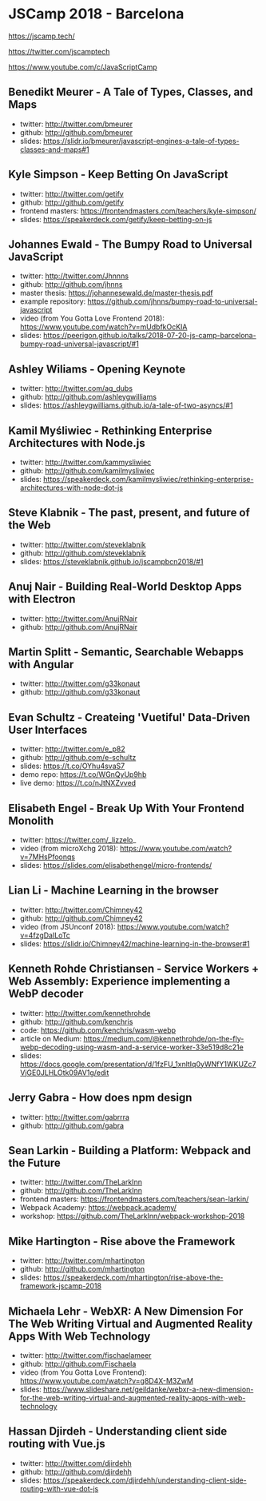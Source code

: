 # JSCamp 2018 - Barcelona

https://jscamp.tech/

https://twitter.com/jscamptech

https://www.youtube.com/c/JavaScriptCamp

## Benedikt Meurer - A Tale of Types, Classes, and Maps

- twitter: http://twitter.com/bmeurer
- github: http://github.com/bmeurer
- slides: https://slidr.io/bmeurer/javascript-engines-a-tale-of-types-classes-and-maps#1

## Kyle Simpson - Keep Betting On JavaScript

- twitter: http://twitter.com/getify
- github: http://github.com/getify
- frontend masters: https://frontendmasters.com/teachers/kyle-simpson/
- slides: https://speakerdeck.com/getify/keep-betting-on-js

## Johannes Ewald - The Bumpy Road to Universal JavaScript

- twitter: http://twitter.com/Jhnnns
- github: http://github.com/jhnns
- master thesis: https://johannesewald.de/master-thesis.pdf
- example repository: https://github.com/jhnns/bumpy-road-to-universal-javascript
- video (from You Gotta Love Frontend
  2018): https://www.youtube.com/watch?v=mUdbfkOcKIA
- slides: https://peerigon.github.io/talks/2018-07-20-js-camp-barcelona-bumpy-road-universal-javascript/#1

## Ashley Wiliams - Opening Keynote

- twitter: http://twitter.com/ag_dubs
- github: http://github.com/ashleygwilliams
- slides: https://ashleygwilliams.github.io/a-tale-of-two-asyncs/#1

## Kamil Myśliwiec - Rethinking Enterprise Architectures with Node.js

- twitter: http://twitter.com/kammysliwiec
- github: http://github.com/kamilmysliwiec
- slides: https://speakerdeck.com/kamilmysliwiec/rethinking-enterprise-architectures-with-node-dot-js

## Steve Klabnik - The past, present, and future of the Web

- twitter: http://twitter.com/steveklabnik
- github: http://github.com/steveklabnik
- slides: https://steveklabnik.github.io/jscampbcn2018/#1

## Anuj Nair - Building Real-World Desktop Apps with Electron

- twitter: http://twitter.com/AnujRNair
- github: http://github.com/AnujRNair

## Martin Splitt - Semantic, Searchable Webapps with Angular

- twitter: http://twitter.com/g33konaut
- github: http://github.com/g33konaut

## Evan Schultz - Createing 'Vuetiful' Data-Driven User Interfaces

- twitter: http://twitter.com/e_p82
- github: http://github.com/e-schultz
- slides: https://t.co/OYhu4svaS7
- demo repo: https://t.co/WGnQyUp9hb
- live demo: https://t.co/nJtNXZvved

## Elisabeth Engel - Break Up With Your Frontend Monolith

- twitter: https://twitter.com/_lizzelo_
- video (from microXchg 2018): https://www.youtube.com/watch?v=7MHsPfoonqs
- slides: https://slides.com/elisabethengel/micro-frontends/

## Lian Li - Machine Learning in the browser

- twitter: http://twitter.com/Chimney42
- github: http://github.com/Chimney42
- video (from JSUnconf 2018): https://www.youtube.com/watch?v=4fzgDaILoTc
- slides: https://slidr.io/Chimney42/machine-learning-in-the-browser#1

## Kenneth Rohde Christiansen - Service Workers + Web Assembly: Experience implementing a WebP decoder

- twitter: http://twitter.com/kennethrohde
- github: http://github.com/kenchris
- code: https://github.com/kenchris/wasm-webp
- article on Medium: https://medium.com/@kennethrohde/on-the-fly-webp-decoding-using-wasm-and-a-service-worker-33e519d8c21e
- slides: https://docs.google.com/presentation/d/1fzFU_1xnltIq0yWNfY1WKUZc7VjGE0JLHLOtk09AV1g/edit

## Jerry Gabra - How does npm design

- twitter: http://twitter.com/gabrrra
- github: http://github.com/gabra

## Sean Larkin - Building a Platform: Webpack and the Future

- twitter: http://twitter.com/TheLarkInn
- github: http://github.com/TheLarkInn
- frontend masters: https://frontendmasters.com/teachers/sean-larkin/
- Webpack Academy: https://webpack.academy/
- workshop: https://github.com/TheLarkInn/webpack-workshop-2018

## Mike Hartington - Rise above the Framework

- twitter: http://twitter.com/mhartington
- github: http://github.com/mhartington
- slides: https://speakerdeck.com/mhartington/rise-above-the-framework-jscamp-2018

## Michaela Lehr - WebXR: A New Dimension For The Web Writing Virtual and Augmented Reality Apps With Web Technology

- twitter: http://twitter.com/fischaelameer
- github: http://github.com/Fischaela
- video (from You Gotta Love Frontend): https://www.youtube.com/watch?v=g8D4X-M3ZwM
- slides: https://www.slideshare.net/geildanke/webxr-a-new-dimension-for-the-web-writing-virtual-and-augmented-reality-apps-with-web-technology

## Hassan Djirdeh - Understanding client side routing with Vue.js

- twitter: http://twitter.com/djirdehh
- github: http://github.com/djirdehh
- slides: https://speakerdeck.com/djirdehh/understanding-client-side-routing-with-vue-dot-js
